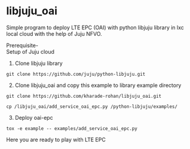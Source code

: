 # libjuju_oai

Simple program to deploy LTE EPC (OAI) with python libjuju library in lxc local cloud with the help of Juju NFVO.

Prerequisite-<br/>
Setup of Juju cloud 

1. Clone libjuju library

`git clone https://github.com/juju/python-libjuju.git`

2. Clone libjuju_oai and copy this example to library example directory

`git clone https://github.com/kharade-rohan/libjuju_oai.git`

`cp /libjuju_oai/add_service_oai_epc.py /python-libjuju/examples/`

3. Deploy oai-epc

`tox -e example -- examples/add_service_oai_epc.py`

Here you are ready to play with LTE EPC



